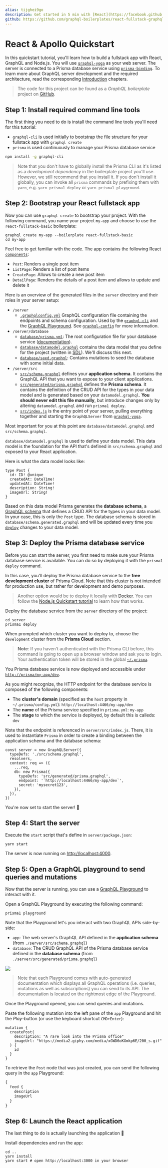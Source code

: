 ```yaml
---
alias: tijghei9go
description: Get started in 5 min with [React](https://facebook.github.io/react/), [Apollo Client](https://github.com/apollographql/apollo-client) and [GraphQL](https://www.graphql.org) and learn how to build a simple Instagram clone.
github: https://github.com/graphql-boilerplates/react-fullstack-graphql/tree/master/basic
---
```


# React & Apollo Quickstart

In this quickstart tutorial, you'll learn how to build a fullstack app with React, GraphQL and Node.js. You will use [`graphql-yoga`](https://github.com/graphcool/graphql-yoga/) as your web server. The server is connected to a Prisma database service using [`prisma-binding`](https://github.com/graphcool/prisma-binding). To learn more about GraphQL server development and the required architecture, read the corresponding [Introduction](!alias-quohj3yahv) chapters.

> The code for this project can be found as a _GraphQL boilerplate_ project on [GitHub](https://github.com/graphql-boilerplates/react-fullstack-graphql/tree/master/basic).

## Step 1: Install required command line tools

The first thing you need to do is install the command line tools you'll need for this tutorial:

- `graphql-cli` is used initially to bootstrap the file structure for your fullstack app with `graphql create`
- `prisma` is used continuously to manage your Prisma database service

<Instruction>

```sh
npm install -g graphql-cli
```

</Instruction>

> Note that you don't have to globally install the Prisma CLI as it's listed as a _development dependency_ in the boilerplate project you'll use. However, we still recommend that you install it. If you don't install it globally, you can invoke all `prisma` commands by prefixing them with `yarn`, e.g. `yarn prisma1 deploy` or `yarn prisma1 playground`.

## Step 2: Bootstrap your React fullstack app

<Instruction>

Now you can use `graphql create` to bootstrap your project. With the following command, you name your project `my-app` and choose to use the `react-fullstack-basic` boilerplate:

```
graphql create my-app --boilerplate react-fullstack-basic
cd my-app
```

Feel free to get familiar with the code. The app contains the following React [`components`](https://github.com/graphql-boilerplates/react-fullstack-graphql/tree/master/basic/server/src/components):

- `Post`: Renders a single post item
- `ListPage`: Renders a list of post items
- `CreatePage`: Allows to create a new post item
- `DetailPage`: Renders the details of a post item and allows to update and delete it

Here is an overview of the generated files in the `server` directory and their roles in your server setup:

- `/server`
  - [`.graphqlconfig.yml`](https://github.com/graphql-boilerplates/react-fullstack-graphql/tree/master/basic/server/.graphqlconfig.yml) GraphQL configuration file containing the endpoints and schema configuration. Used by the [`graphql-cli`](https://github.com/graphcool/graphql-cli) and the [GraphQL Playground](https://github.com/graphcool/graphql-playground). See [`graphql-config`](https://github.com/graphcool/graphql-config) for more information.
- `/server/database`
  - [`database/prisma.yml`](https://github.com/graphql-boilerplates/react-fullstack-graphql/tree/master/basic/server/database/prisma.yml): The root configuration file for your database service ([documentation](https://www.prismagraphql.com/docs/reference/prisma.yml/overview-and-example-foatho8aip)).
  - [`database/datamodel.graphql`](https://github.com/graphql-boilerplates/react-fullstack-graphql/tree/master/basic/server/database/datamodel.graphql) contains the data model that you define for the project (written in [SDL](https://blog.graph.cool/graphql-sdl-schema-definition-language-6755bcb9ce51)). We'll discuss this next.
  - [`database/seed.graphql`](https://github.com/graphql-boilerplates/react-fullstack-graphql/tree/master/basic/server/database/seed.graphql): Contains mutations to seed the database with some initial data.
- `/server/src`
  - [`src/schema.graphql`](https://github.com/graphql-boilerplates/react-fullstack-graphql/tree/master/basic/server/src/schema.graphql) defines your **application schema**. It contains the GraphQL API that you want to expose to your client applications.
  - [`src/generated/prisma.graphql`](https://github.com/graphql-boilerplates/react-fullstack-graphql/tree/master/basic/server/src/generated/prisma.graphql) defines the **Prisma schema**. It contains the definition of the CRUD API for the types in your data model and is generated based on your `datamodel.graphql`. **You should never edit this file manually**, but introduce changes only by altering `datamodel.graphql` and run `prisma1 deploy`.
  - [`src/index.js`](https://github.com/graphql-boilerplates/react-fullstack-graphql/tree/master/basic/server/src/index.js) is the entry point of your server, pulling everything together and starting the `GraphQLServer` from [`graphql-yoga`](https://github.com/graphcool/graphql-yoga).

Most important for you at this point are `database/datamodel.graphql` and `src/schema.graphql`.

`database/datamodel.graphql` is used to define your data model. This data model is the foundation for the API that's defined in `src/schema.graphql` and exposed to your React application.

Here is what the data model looks like:

```graphql(path="server/database/datamodel.graphql")
type Post {
  id: ID! @unique
  createdAt: DateTime!
  updatedAt: DateTime!
  description: String!
  imageUrl: String!
}
```

Based on this data model Prisma generates the **database schema**, a [GraphQL schema](https://blog.graph.cool/graphql-server-basics-the-schema-ac5e2950214e) that defines a CRUD API for the types in your data model. In your case, this is only the `Post` type. The database schema is stored in `database/schema.generated.graphql` and will be updated every time you [`deploy`](!alias-kee1iedaov) changes to your data model.

## Step 3: Deploy the Prisma database service

Before you can start the server, you first need to make sure your Prisma database service is available. You can do so by deploying it with the `prisma1 deploy` command.

In this case, you'll deploy the Prisma database service to the **free development cluster** of Prisma Cloud. Note that this cluster is not intended for production use, but rather for development and demo purposes.

> Another option would be to deploy it locally with [Docker](https://www.docker.com/). You can follow the [Node.js Quickstart tutorial](!alias-phe8vai1oo) to learn how that works.

<Instruction>

Deploy the database service from the `server` directory of the project:

```bash(path="")
cd server
prisma1 deploy
```

</Instruction>

<Instruction>

When prompted which cluster you want to deploy to, choose the `development` cluster from the **Prisma Cloud** section.

</Instruction>

> **Note**: If you haven't authenticated with the Prisma CLI before, this command is going to open up a browser window and ask you to login. Your authentication token will be stored in the global [`~/.prisma`](!alias-zoug8seen4).

You Prisma database service is now deployed and accessible under [`http://prisma/my-app/dev`](http://prisma/my-app/dev).

As you might recognize, the HTTP endpoint for the database service is composed of the following components:

- The **cluster's domain** (specified as the `host` property in `~/.prisma/config.yml`): `http://localhost:4466/my-app/dev`
- The **name** of the Prisma service specified in `prisma.yml`: `my-app`
- The **stage** to which the service is deployed, by default this is calleds: `dev`

Note that the endpoint is referenced in `server/src/index.js`. There, it is used to instantiate `Prisma` in order to create a binding between the application schema and the database schema:

```js(path="src/index.js"&nocopy)
const server = new GraphQLServer({
  typeDefs: './src/schema.graphql',
  resolvers,
  context: req => ({
    ...req,
    db: new Prisma({
      typeDefs: 'src/generated/prisma.graphql',
      endpoint: '`http://localhost:4466/my-app/dev`',
      secret: 'mysecret123',
    }),
  }),
})
```

You're now set to start the server! 🚀

## Step 4: Start the server

<Instruction>

Execute the `start` script that's define in `server/package.json`:

```bash(path="server")
yarn start
```

</Instruction>

The server is now running on [http://localhost:4000](http://localhost:4000).

## Step 5: Open a GraphQL playground to send queries and mutations

Now that the server is running, you can use a [GraphQL Playground](https://github.com/graphcool/graphql-playground) to interact with it.

<Instruction>

Open a GraphQL Playground by executing the following command:

```bash(path="server")
prisma1 playground
```

</Instruction>

Note that the Playground let's you interact with two GraphQL APIs side-by-side:

- `app`: The web server's GraphQL API defined in the **application schema** (from `./server/src/schema.graphql`)
- `database`: The CRUD GraphQL API of the Prisma database service defined in the **database schema** (from `./server/src/generated/prisma.graphql`)

![](https://imgur.com/z7MWZA8.png)

> Note that each Playground comes with auto-generated documentation which displays all GraphQL operations (i.e. queries, mutations as well as subscriptions) you can send to its API. The documentation is located on the rightmost edge of the Playground.

Once the Playground opened, you can send queries and mutations.

<Instruction>

Paste the following mutation into the left pane of the `app` Playground and hit the _Play_-button (or use the keyboard shortcut `CMD+Enter`):

```grahpql
mutation {
  createPost(
    description: "A rare look into the Prisma office"
    imageUrl: "https://media2.giphy.com/media/xGWD6oKGmkp6E/200_s.gif"
  ) {
    id
  }
}
```

</Instruction>

<Instruction>

To retrieve the `Post` node that was just created, you can send the following query in the `app` Playground:

```graphql
{
  feed {
    description
    imageUrl
  }
}
```

</Instruction>

<!-- TODO: what is this? should remove?
![](https://imgur.com/w95UEi9.gif)
-->

## Step 6: Launch the React application

The last thing to do is actually launching the application 🚀

<Instruction>

Install dependencies and run the app:

```sh(path="server")
cd ..
yarn install
yarn start # open http://localhost:3000 in your browser
```

</Instruction>
